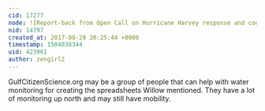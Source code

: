 ```yaml
---
cid: 17277
node: ![Report-back from Open Call on Hurricane Harvey response and coordination](../notes/warren/08-29-2017/report-back-from-open-call-on-hurricane-harvey-response-and-coordination)
nid: 14797
created_at: 2017-08-29 20:25:44 +0000
timestamp: 1504038344
uid: 423961
author: zengirl2
---
```


GulfCitizenScience.org may be a group of people that can help with water monitoring for creating the spreadsheets Willow mentioned. They have a lot of monitoring up north and may still have mobility.
